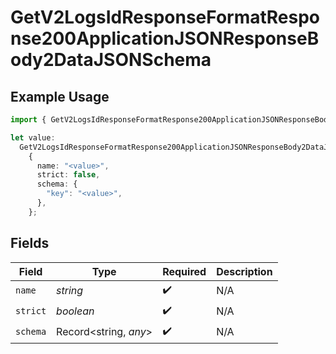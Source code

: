 # GetV2LogsIdResponseFormatResponse200ApplicationJSONResponseBody2DataJSONSchema

## Example Usage

```typescript
import { GetV2LogsIdResponseFormatResponse200ApplicationJSONResponseBody2DataJSONSchema } from "orq-poc-typescript-multi-env-version/models/operations";

let value:
  GetV2LogsIdResponseFormatResponse200ApplicationJSONResponseBody2DataJSONSchema =
    {
      name: "<value>",
      strict: false,
      schema: {
        "key": "<value>",
      },
    };
```

## Fields

| Field                 | Type                  | Required              | Description           |
| --------------------- | --------------------- | --------------------- | --------------------- |
| `name`                | *string*              | :heavy_check_mark:    | N/A                   |
| `strict`              | *boolean*             | :heavy_check_mark:    | N/A                   |
| `schema`              | Record<string, *any*> | :heavy_check_mark:    | N/A                   |